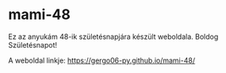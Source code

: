 # mami-48
Ez az anyukám 48-ik születésnapjára készült weboldala. Boldog Születésnapot!

A weboldal linkje: <a target="new">https://gergo06-py.github.io/mami-48/</a>

